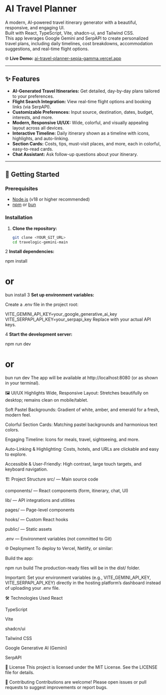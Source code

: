 # AI Travel Planner

A modern, AI-powered travel itinerary generator with a beautiful, responsive, and engaging UI.  
Built with React, TypeScript, Vite, shadcn-ui, and Tailwind CSS.  
This app leverages Google Gemini and SerpAPI to create personalized travel plans, including daily timelines, cost breakdowns, accommodation suggestions, and real-time flight options.

🌐 **Live Demo:** [ai-travel-planner-sepia-gamma.vercel.app](https://ai-travel-planner-sepia-gamma.vercel.app/)

---

## ✨ Features

- **AI-Generated Travel Itineraries:** Get detailed, day-by-day plans tailored to your preferences.
- **Flight Search Integration:** View real-time flight options and booking links (via SerpAPI).
- **Customizable Preferences:** Input source, destination, dates, budget, interests, and more.
- **Modern, Responsive UI/UX:** Wide, colorful, and visually appealing layout across all devices.
- **Interactive Timeline:** Daily itinerary shown as a timeline with icons, highlights, and auto-linking.
- **Section Cards:** Costs, tips, must-visit places, and more, each in colorful, easy-to-read cards.
- **Chat Assistant:** Ask follow-up questions about your itinerary.

---

## 🚀 Getting Started

### Prerequisites

- [Node.js](https://nodejs.org/) (v18 or higher recommended)
- [npm](https://www.npmjs.com/) or [bun](https://bun.sh/)

### Installation

1. **Clone the repository:**
   ```bash
   git clone <YOUR_GIT_URL>
   cd travelogic-gemini-main
2 **Install dependencies:**


npm install
# or
bun install
3 **Set up environment variables:** 

Create a .env file in the project root:

VITE_GEMINI_API_KEY=your_google_generative_ai_key
VITE_SERPAPI_API_KEY=your_serpapi_key
Replace with your actual API keys.

4 **Start the development server:** 


npm run dev
# or
bun run dev
The app will be available at http://localhost:8080 (or as shown in your terminal).

🖼️ UI/UX Highlights
Wide, Responsive Layout: Stretches beautifully on desktop; remains clean on mobile/tablet.

Soft Pastel Backgrounds: Gradient of white, amber, and emerald for a fresh, modern feel.

Colorful Section Cards: Matching pastel backgrounds and harmonious text colors.

Engaging Timeline: Icons for meals, travel, sightseeing, and more.

Auto-Linking & Highlighting: Costs, hotels, and URLs are clickable and easy to explore.

Accessible & User-Friendly: High contrast, large touch targets, and keyboard navigation.

🏗️ Project Structure
src/ — Main source code

components/ — React components (form, itinerary, chat, UI)

lib/ — API integrations and utilities

pages/ — Page-level components

hooks/ — Custom React hooks

public/ — Static assets

.env — Environment variables (not committed to Git)

🌐 Deployment
To deploy to Vercel, Netlify, or similar:

Build the app:


npm run build
The production-ready files will be in the dist/ folder.

Important: Set your environment variables (e.g., VITE_GEMINI_API_KEY, VITE_SERPAPI_API_KEY) directly in the hosting platform’s dashboard instead of uploading your .env file.

🛠️ Technologies Used
React

TypeScript

Vite

shadcn/ui

Tailwind CSS

Google Generative AI (Gemini)

SerpAPI

📄 License
This project is licensed under the MIT License. See the LICENSE file for details.

🤝 Contributing
Contributions are welcome!
Please open issues or pull requests to suggest improvements or report bugs.